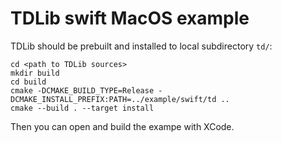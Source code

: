 # TDLib swift MacOS example

TDLib should be prebuilt and installed to local subdirectory `td/`:
```
cd <path to TDLib sources>
mkdir build
cd build
cmake -DCMAKE_BUILD_TYPE=Release -DCMAKE_INSTALL_PREFIX:PATH=../example/swift/td ..
cmake --build . --target install
```

Then you can open and build the exampe with XCode.
